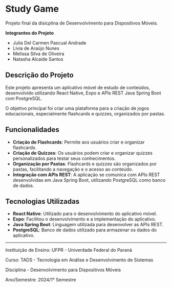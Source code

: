# Study Game

Projeto final da disicplina de Desenvolvimento para Dispositivos Móveis.
 
**Integrantes do Projeto**
- Julia Del Carmen Pascual Andrade
- Lívia de Araújo Nunes
- Melissa Silva de Oliveira
- Natasha Alcaide Santos

## Descrição do Projeto

Este projeto apresenta um aplicativo móvel de estudo de conteúdos, desenvolvido utilizando React Native, Expo e APIs REST Java Spring Boot com PostgreSQL. 

O objetivo principal foi criar uma plataforma para a criação de jogos educacionais, especialmente flashcards e quizzes, organizados por pastas.

## Funcionalidades

- **Criação de Flashcards**: Permite aos usuários criar e organizar flashcards.
- **Criação de Quizzes**: Os usuários podem criar e organizar quizzes personalizados para testar seus conhecimentos.
- **Organização por Pastas**: Flashcards e quizzes são organizados por pastas, facilitando a navegação e o acesso ao conteúdo.
- **Integração com APIs REST**: A aplicação se comunica com APIs REST desenvolvidas em Java Spring Boot, utilizando PostgreSQL como banco de dados.

## Tecnologias Utilizadas

- **React Native**: Utilizado para o desenvolvimento do aplicativo móvel.
- **Expo**: Facilitou o desenvolvimento e a implementação do aplicativo.
- **Java Spring Boot**: Linguagem utilizada para desenvolver as APIs REST.
- **PostgreSQL**: Banco de dados utilizado para armazenar os dados do aplicativo.

---

Instituição de Ensino: UFPR - Univerdade Federal do Paraná

Curso: TADS - Tecnologia em Análise e Desenvolvimento de Sistemas

Disciplina - Desenvolvimento para Dispositivos Móveis

Ano/Semestre: 2024/1° Semestre
